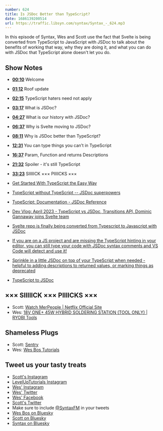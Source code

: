 ```yaml
---
number: 624
title: Is JSDoc Better than TypeScript?
date: 1686139200514
url: https://traffic.libsyn.com/syntax/Syntax_-_624.mp3
---
```


In this episode of Syntax, Wes and Scott use the fact that Svelte is being converted from TypeScript to JavaScript with JSDoc to talk about the benefits of working that way, why they are doing it, and what you can do with JSDoc that TypeScript alone doesn't let you do.

## Show Notes

* **[00:10](#t=00:10)** Welcome
* **[01:12](#t=01:12)** Roof update
* **[02:15](#t=02:15)** TypeScript haters need not apply
* **[03:17](#t=03:17)** What is JSDoc?
* **[04:27](#t=04:27)** What is our history with JSDoc?
* **[06:37](#t=06:37)** Why is Svelte moving to JSDoc?
* **[08:11](#t=08:11)** Why is JSDoc better than TypeScript?
* **[12:31](#t=12:31)** You can type things you can’t in TypeScript
* **[16:37](#t=16:37)** Param, Function and returns Descriptions
* **[21:32](#t=21:32)** Spoiler - it's still TypeScript
* **[33:23](#t=33:23)** SIIIIICK ××× PIIIICKS ×××

* [Get Started With TypeScript the Easy Way](https://austingil.com/typescript-the-easy-way/)
* [TypeScript without TypeScript -- JSDoc superpowers](https://fettblog.eu/typescript-jsdoc-superpowers/)
* [TypeScript: Documentation - JSDoc Reference](https://www.typescriptlang.org/docs/handbook/jsdoc-supported-types.html)
* [Dev Vlog: April 2023 - TypeScript vs JSDoc, Transitions API, Dominic Gannaway joins Svelte team](https://www.youtube.com/watch?v=MJHO6FSioPI&t=95s)
* [Svelte repo is finally being converted from Typescript to Javascript with JSDoc](https://twitter.com/puruvjdev/status/1655813548495486977)
* [If you are on a JS project and are missing the TypeScript hinting in your editor, you can still type your code with JSDoc syntax comments and VS Code will detect and use it!](https://twitter.com/wesbos/status/1339217248729305090)
* [Sprinkle in a little JSDoc on top of your TypeScript when needed - helpful to adding descriptions to returned values, or marking things as deprecated](https://twitter.com/wesbos/status/1646601873523200021)
* [TypeScript to JSDoc](https://www.npmjs.com/package/ts-to-jsdoc)

## ××× SIIIIICK ××× PIIIICKS ×××

* Scott: [Watch MerPeople | Netflix Official Site](https://www.netflix.com/ca/title/81439780)
* Wes: [18V ONE+ 45W HYBRID SOLDERING STATION (TOOL ONLY) | RYOBI Tools](https://www.ryobitools.ca/products/details/18v-one-plus-45w-hybrid-soldering-station/)

## Shameless Plugs

* Scott: [Sentry](https://sentry.io)
* Wes: [Wes Bos Tutorials](https://wesbos.com/courses)

## Tweet us your tasty treats

* [Scott's Instagram](https://www.instagram.com/stolinski/)
* [LevelUpTutorials Instagram](https://www.instagram.com/LevelUpTutorials/)
* [Wes' Instagram](https://www.instagram.com/wesbos/)
* [Wes' Twitter](https://twitter.com/wesbos)
* [Wes' Facebook](https://www.facebook.com/wesbos.developer)
* [Scott's Twitter](https://twitter.com/stolinski)
* Make sure to include [@SyntaxFM](https://twitter.com/SyntaxFM) in your tweets
* [Wes Bos on Bluesky](https://bsky.app/profile/syntax.fm/wesbos.com)
* [Scott on Bluesky](https://bsky.app/profile/tolin.ski)
* [Syntax on Bluesky](https://bsky.app/profile/syntax.fm)
